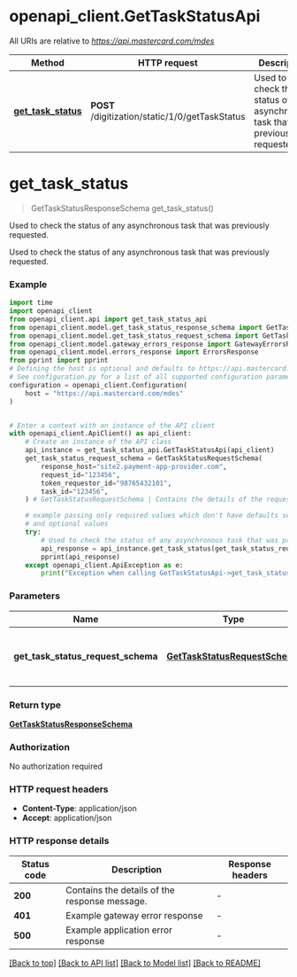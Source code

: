 # openapi_client.GetTaskStatusApi

All URIs are relative to *https://api.mastercard.com/mdes*

Method | HTTP request | Description
------------- | ------------- | -------------
[**get_task_status**](GetTaskStatusApi.md#get_task_status) | **POST** /digitization/static/1/0/getTaskStatus | Used to check the status of any asynchronous task that was previously requested.


# **get_task_status**
> GetTaskStatusResponseSchema get_task_status()

Used to check the status of any asynchronous task that was previously requested.

Used to check the status of any asynchronous task that was previously requested. 

### Example

```python
import time
import openapi_client
from openapi_client.api import get_task_status_api
from openapi_client.model.get_task_status_response_schema import GetTaskStatusResponseSchema
from openapi_client.model.get_task_status_request_schema import GetTaskStatusRequestSchema
from openapi_client.model.gateway_errors_response import GatewayErrorsResponse
from openapi_client.model.errors_response import ErrorsResponse
from pprint import pprint
# Defining the host is optional and defaults to https://api.mastercard.com/mdes
# See configuration.py for a list of all supported configuration parameters.
configuration = openapi_client.Configuration(
    host = "https://api.mastercard.com/mdes"
)


# Enter a context with an instance of the API client
with openapi_client.ApiClient() as api_client:
    # Create an instance of the API class
    api_instance = get_task_status_api.GetTaskStatusApi(api_client)
    get_task_status_request_schema = GetTaskStatusRequestSchema(
        response_host="site2.payment-app-provider.com",
        request_id="123456",
        token_requestor_id="98765432101",
        task_id="123456",
    ) # GetTaskStatusRequestSchema | Contains the details of the request message.  (optional)

    # example passing only required values which don't have defaults set
    # and optional values
    try:
        # Used to check the status of any asynchronous task that was previously requested.
        api_response = api_instance.get_task_status(get_task_status_request_schema=get_task_status_request_schema)
        pprint(api_response)
    except openapi_client.ApiException as e:
        print("Exception when calling GetTaskStatusApi->get_task_status: %s\n" % e)
```


### Parameters

Name | Type | Description  | Notes
------------- | ------------- | ------------- | -------------
 **get_task_status_request_schema** | [**GetTaskStatusRequestSchema**](GetTaskStatusRequestSchema.md)| Contains the details of the request message.  | [optional]

### Return type

[**GetTaskStatusResponseSchema**](GetTaskStatusResponseSchema.md)

### Authorization

No authorization required

### HTTP request headers

 - **Content-Type**: application/json
 - **Accept**: application/json


### HTTP response details
| Status code | Description | Response headers |
|-------------|-------------|------------------|
**200** | Contains the details of the response message.  |  -  |
**401** | Example gateway error response  |  -  |
**500** | Example application error response  |  -  |

[[Back to top]](#) [[Back to API list]](../README.md#documentation-for-api-endpoints) [[Back to Model list]](../README.md#documentation-for-models) [[Back to README]](../README.md)


